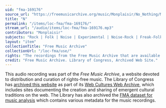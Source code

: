```yaml
---
uid: "fma-169176"
source_url: "https://freemusicarchive.org/music/Monplaisir/No_Nothing/Monplaisir_Loyalty_Freak_Music_-_No_Nothing_-_01_N"
title: "N"
permalink: "/items/loc-fma/fma-169176/"
stream_url: "/audio/items/loc-fma/fma-169176.mp3"
contributors: "Monplaisir"
subjects: "Rock | Folk | Noise | Experimental | Noise-Rock | Freak-Folk | Improv"
layout: "item"
collectionTitle: "Free Music Archive"
collectionUrl: "/loc-fma/use/"
rights: "The recordings from the Free Music Archive that are available on Citizen DJ have a CC0 1.0 Universal License (Public Domain Dedication) which means you can copy, modify, distribute and perform the work, even for commercial purposes, all without asking permission."
credit: "Free Music Archive. Library of Congress, Archived Web Site."
---
```


This audio recording was part of the _Free Music Archive_, a website devoted to distribution and curation of rights-free music. The Library of Congress has [archived this website](https://www.loc.gov/item/lcwaN0026492/) as part of its [Web Cultures Web Archive](https://www.loc.gov/collections/web-cultures-web-archive/about-this-collection/), which includes sites documenting the creation and sharing of emergent cultural traditions on the web. The Library has also archived the [FMA dataset for music analysis](https://catalog.loc.gov/vwebv/search?searchCode=LCCN&searchArg=2018655052&searchType=1&permalink=y) which contains various metadata for the music recordings.
